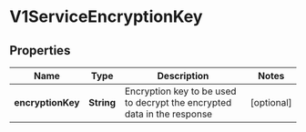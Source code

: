 # V1ServiceEncryptionKey

## Properties
Name | Type | Description | Notes
------------ | ------------- | ------------- | -------------
**encryptionKey** | **String** | Encryption key to be used to decrypt the encrypted data in the response |  [optional]
